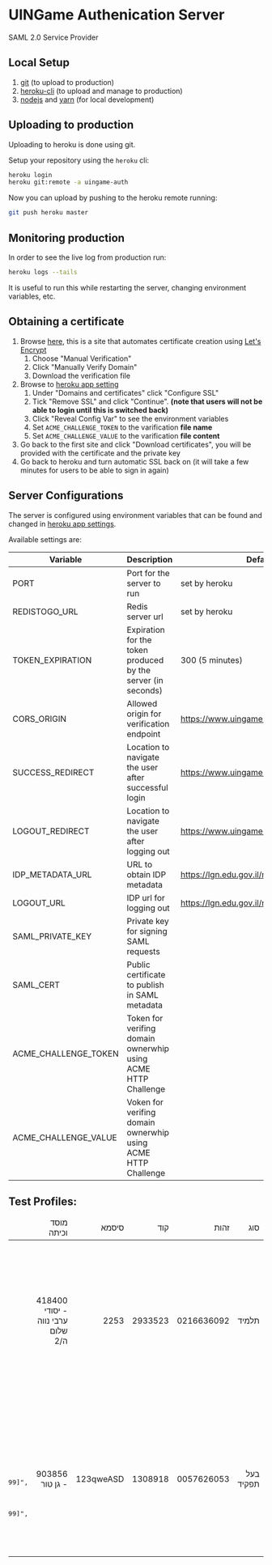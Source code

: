 # UINGame Authenication Server

SAML 2.0 Service Provider

## Local Setup
1. [git](https://git-scm.com/download) (to upload to production)
2. [heroku-cli](https://devcenter.heroku.com/articles/heroku-cli) (to upload and manage to production)
3. [nodejs](https://nodejs.org/) and [yarn](https://yarnpkg.com/) (for local development)

## Uploading to production
Uploading to heroku is done using git.

Setup your repository using the `heroku` cli:
```sh
heroku login
heroku git:remote -a uingame-auth
```

Now you can upload by pushing to the heroku remote running:
```sh
git push heroku master
```

## Monitoring production
In order to see the live log from production run:
```sh
heroku logs --tails
```
It is useful to run this while restarting the server, changing environment variables, etc.

## Obtaining a certificate
1. Browse [here](https://www.sslforfree.com/create?domains=auth.uingame.co.il), this is a site that automates certificate creation using [Let's Encrypt](https://letsencrypt.org/)
    1. Choose "Manual Verification"
    2. Click "Manually Verify Domain"
    3. Download the verification file
2. Browse to [heroku app setting](https://dashboard.heroku.com/apps/uingame-auth/settings)
    1. Under "Domains and certificates" click "Configure SSL"
    2. Tick "Remove SSL" and click "Continue". **(note that users will not be able to login until this is switched back)**
    3. Click "Reveal Config Var" to see the environment variables
    4. Set `ACME_CHALLENGE_TOKEN` to the varification **file name**
    5. Set `ACME_CHALLENGE_VALUE` to the varification **file content**
3. Go back to the first site and click "Download certificates", you will be provided with the certificate and the private key
4. Go back to heroku and turn automatic SSL back on (it will take a few minutes for users to be able to sign in again)

## Server Configurations
The server is configured using environment variables that can be found and changed in [heroku app settings](https://dashboard.heroku.com/apps/uingame-auth/settings).

Available settings are:

| Variable | Description | Default Value |
| --- | --- | --- |
| PORT | Port for the server to run | set by heroku |
| REDISTOGO_URL | Redis server url | set by heroku |
| TOKEN_EXPIRATION | Expiration for the token produced by the server (in seconds) | 300 (5 minutes) |
| CORS_ORIGIN | Allowed origin for verification endpoint | https://www.uingame.co.il |
| SUCCESS_REDIRECT | Location to navigate the user after successful login | https://www.uingame.co.il/createsession |
| LOGOUT_REDIRECT | Location to navigate the user after logging out | https://www.uingame.co.il |
| IDP_METADATA_URL | URL to obtain IDP metadata | https://lgn.edu.gov.il/nidp/saml2/metadata |
| LOGOUT_URL | IDP url for logging out | https://lgn.edu.gov.il/nidp/jsp/logoutSuccess.jsp |
| SAML_PRIVATE_KEY | Private key for signing SAML requests | |
| SAML_CERT | Public certificate to publish in SAML metadata | |
| ACME_CHALLENGE_TOKEN | Token for verifing domain ownerwhip using ACME HTTP Challenge | |
| ACME_CHALLENGE_VALUE | Voken for verifing domain ownerwhip using ACME HTTP Challenge | |

## Test Profiles:
<table style="direction: rtl">
  <thead>
    <td>סוג</td>
    <td>זהות</td>
    <td>קוד</td>
    <td>סיסמא</td>
    <td>מוסד וכיתה<td>
    <td>profile</td>
  </thead>
  <tbody>
    <tr>
      <td>תלמיד</td>
      <td>0216636092</td>
      <td>2933523</td>
      <td>2253</td>
      <td>418400 - יסודי ערבי נווה שלום ה/2</td>
      <td>
        <pre style="direction: ltr">
{
  "issuer": "https://is.remote.education.gov.il/nidp/saml2/metadata",
  "sessionIndex": "idiY1dyZP15I5N_MFg2IAPmRAmtcM",
  "nameID": "xP9Oq4k9qRsDNUAQbj9PF2o8TRphNkYYX7D/jg==",
  "nameIDFormat": "urn:oasis:names:tc:SAML:1.1:nameid-format:unspecified",
  "nameQualifier": "https://is.remote.education.gov.il/nidp/saml2/metadata",
  "spNameQualifier": "http://auth.uingame.co.il",
  "http://schemas.education.gov.il/ws/2015/01/identity/claims/studentmakbila": "2",
  "http://schemas.education.gov.il/ws/2015/01/identity/claims/studentmosad": "418400",
  "http://schemas.xmlsoap.org/ws/2005/05/identity/claims/name": "0216636092",
  "http://schemas.xmlsoap.org/ws/2005/05/identity/claims/givenname": "ג'אדי",
  "http://schemas.xmlsoap.org/ws/2005/05/identity/claims/surname": "טראבין",
  "http://schemas.education.gov.il/ws/2015/01/identity/claims/zehut": "216636092",
  "http://schemas.xmlsoap.org/ws/2005/05/identity/claims/displayname": "ג'אדי טראבין",
  "http://schemas.education.gov.il/ws/2015/01/identity/claims/studentkita": "5",
  "http://schemas.education.gov.il/ws/2015/01/identity/claims/orgrolesyeshuyot": "418400",
  "http://schemas.education.gov.il/ws/2015/01/identity/claims/isstudent": "Yes"
}
        </pre>
      </td>
    </tr>
    <tr>
      <td>בעל תפקיד</td>
      <td>0057626053</td>
      <td>1308918</td>
      <td>123qweASD</td>
      <td>903856 - גן טור</td>
      <td>
        <pre style="direction: ltr">
{
  "issuer": "https://is.remote.education.gov.il/nidp/saml2/metadata",
  "sessionIndex": "idBPNsA7JYXObk_Go3DZ6y1_VLtFQ",
  "nameID": "oT8ZmOFKRl+SJlMDfSxcBHguWAp/KlEPSKfomQ==",
  "nameIDFormat": "urn:oasis:names:tc:SAML:1.1:nameid-format:unspecified",
  "nameQualifier": "https://is.remote.education.gov.il/nidp/saml2/metadata",
  "spNameQualifier": "http://auth.uingame.co.il",
  "http://schemas.xmlsoap.org/ws/2005/05/identity/claims/name": "0057626053",
  "http://schemas.xmlsoap.org/ws/2005/05/identity/claims/givenname": "ח'יריה",
  "http://schemas.education.gov.il/ws/2015/01/identity/claims/orgrolecomplex": "667[Maarechet_hinuch:99999999]",
  "http://schemas.xmlsoap.org/ws/2005/05/identity/claims/surname": "עזאיזה",
  "http://schemas.education.gov.il/ws/2015/01/identity/claims/zehut": "057626053",
  "http://schemas.xmlsoap.org/ws/2005/05/identity/claims/displayname": "ח'יריה עזאיזה",
  "http://schemas.education.gov.il/ws/2015/01/identity/claims/orgrolessimple": "667[Maarechet_hinuch:99999999]",
  "http://schemas.education.gov.il/ws/2015/01/identity/claims/orgrolesyeshuyot": "99999999",
  "http://schemas.education.gov.il/ws/2015/01/identity/claims/isstudent": "No"
}
        </pre>
      </td>
    </tr>
  </tbody>
</table>
